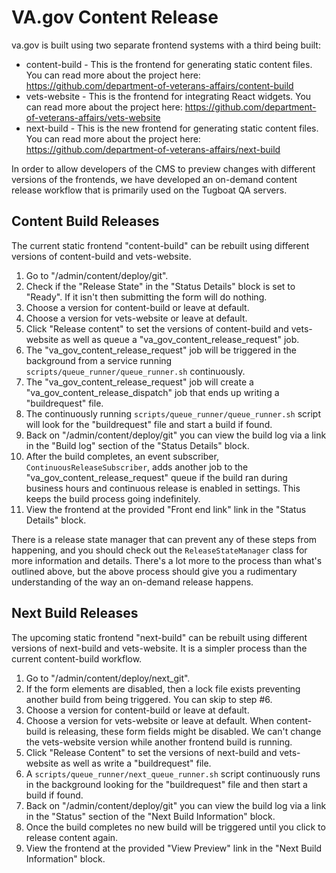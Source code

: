 # VA.gov Content Release

va.gov is built using two separate frontend systems with a third being built:

- content-build - This is the frontend for generating static content files. You can read more about the project here:
  https://github.com/department-of-veterans-affairs/content-build
- vets-website - This is the frontend for integrating React widgets. You can read more about the project here:
  https://github.com/department-of-veterans-affairs/vets-website
- next-build - This is the new frontend for generating static content files. You can read more about the project here:
  https://github.com/department-of-veterans-affairs/next-build

In order to allow developers of the CMS to preview changes with different versions of the frontends, we have
developed an on-demand content release workflow that is primarily used on the Tugboat QA servers.

## Content Build Releases

The current static frontend "content-build" can be rebuilt using different versions of content-build and vets-website.

1. Go to "/admin/content/deploy/git".
2. Check if the "Release State" in the "Status Details" block is set to "Ready". If it isn't then submitting the
   form will do nothing.
2. Choose a version for content-build or leave at default.
3. Choose a version for vets-website or leave at default.
4. Click "Release content" to set the versions of content-build and vets-website as well as queue a
   "va_gov_content_release_request" job.
5. The "va_gov_content_release_request" job will be triggered in the background from a service running
   `scripts/queue_runner/queue_runner.sh` continuously.
6. The "va_gov_content_release_request" job will create a "va_gov_content_release_dispatch" job that ends up writing
   a "buildrequest" file.
7. The continuously running `scripts/queue_runner/queue_runner.sh` script will look for the "buildrequest" file and
   start a build if found.
8. Back on "/admin/content/deploy/git" you can view the build log via a link in the "Build log" section of the
   "Status Details" block.
9. After the build completes, an event subscriber, `ContinuousReleaseSubscriber`, adds another job to the
   "va_gov_content_release_request" queue if the build ran during business hours and continuous release is enabled in
   settings. This keeps the build process going indefinitely.
10. View the frontend at the provided "Front end link" link in the "Status Details" block.

There is a release state manager that can prevent any of these steps from happening, and you should check out the
`ReleaseStateManager` class for more information and details. There's a lot more to the process than what's outlined
above, but the above process should give you a rudimentary understanding of the way an on-demand release happens.

## Next Build Releases

The upcoming static frontend "next-build" can be rebuilt using different versions of next-build and vets-website. It
is a simpler process than the current content-build workflow.

1. Go to "/admin/content/deploy/next_git".
2. If the form elements are disabled, then a lock file exists preventing another build from being triggered. You
   can skip to step #6.
2. Choose a version for content-build or leave at default.
3. Choose a version for vets-website or leave at default. When content-build is releasing, these form fields might
   be disabled. We can't change the vets-website version while another frontend build is running.
4. Click "Release Content" to set the versions of next-build and vets-website as well as write a "buildrequest" file.
5. A `scripts/queue_runner/next_queue_runner.sh` script continuously runs in the background looking for the
   "buildrequest" file and then start a build if found.
6. Back on "/admin/content/deploy/git" you can view the build log via a link in the "Status" section of the
   "Next Build Information" block.
7. Once the build completes no new build will be triggered until you click to release content again.
8. View the frontend at the provided "View Preview" link in the "Next Build Information" block.
